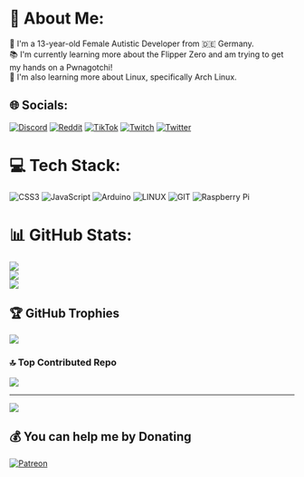 # 💫 About Me:
👩 I'm a 13-year-old Female Autistic Developer from 🇩🇪 Germany.<br>📚 I'm currently learning more about the Flipper Zero and am trying to get my hands on a Pwnagotchi!<br>🐧 I'm also learning more about Linux, specifically Arch Linux.


## 🌐 Socials:
[![Discord](https://img.shields.io/badge/Discord-%237289DA.svg?logo=discord&logoColor=white)](https://discord.gg/https://discord.gg/zDhX9nyT) [![Reddit](https://img.shields.io/badge/Reddit-%23FF4500.svg?logo=Reddit&logoColor=white)](https://reddit.com/user/mikoinspace) [![TikTok](https://img.shields.io/badge/TikTok-%23000000.svg?logo=TikTok&logoColor=white)](https://tiktok.com/@mikoinspace) [![Twitch](https://img.shields.io/badge/Twitch-%239146FF.svg?logo=Twitch&logoColor=white)](https://twitch.tv/mikoinspace) [![Twitter](https://img.shields.io/badge/Twitter-%231DA1F2.svg?logo=Twitter&logoColor=white)](https://twitter.com/mikoinspace) 

# 💻 Tech Stack:
![CSS3](https://img.shields.io/badge/css3-%231572B6.svg?style=for-the-badge&logo=css3&logoColor=white) ![JavaScript](https://img.shields.io/badge/javascript-%23323330.svg?style=for-the-badge&logo=javascript&logoColor=%23F7DF1E) ![Arduino](https://img.shields.io/badge/-Arduino-00979D?style=for-the-badge&logo=Arduino&logoColor=white) ![LINUX](https://img.shields.io/badge/Linux-FCC624?style=for-the-badge&logo=linux&logoColor=black) ![GIT](https://img.shields.io/badge/Git-fc6d26?style=for-the-badge&logo=git&logoColor=white) ![Raspberry Pi](https://img.shields.io/badge/-RaspberryPi-C51A4A?style=for-the-badge&logo=Raspberry-Pi)
# 📊 GitHub Stats:
![](https://github-readme-stats.vercel.app/api?username=MikoInSpace&theme=dark&hide_border=false&include_all_commits=false&count_private=false)<br/>
![](https://github-readme-streak-stats.herokuapp.com/?user=MikoInSpace&theme=dark&hide_border=false)<br/>
![](https://github-readme-stats.vercel.app/api/top-langs/?username=MikoInSpace&theme=dark&hide_border=false&include_all_commits=false&count_private=false&layout=compact)

## 🏆 GitHub Trophies
![](https://github-profile-trophy.vercel.app/?username=MikoInSpace&theme=dark&no-frame=true&no-bg=true&margin-w=4)

### 🔝 Top Contributed Repo
![](https://github-contributor-stats.vercel.app/api?username=MikoInSpace&limit=5&theme=dark&combine_all_yearly_contributions=true)

---
[![](https://visitcount.itsvg.in/api?id=MikoInSpace&icon=0&color=12)](https://visitcount.itsvg.in)

  ## 💰 You can help me by Donating
  [![Patreon](https://img.shields.io/badge/Patreon-F96854?style=for-the-badge&logo=patreon&logoColor=white)](https://patreon.com/mikoinspace) 

  
<!-- Proudly created with GPRM ( https://gprm.itsvg.in ) -->